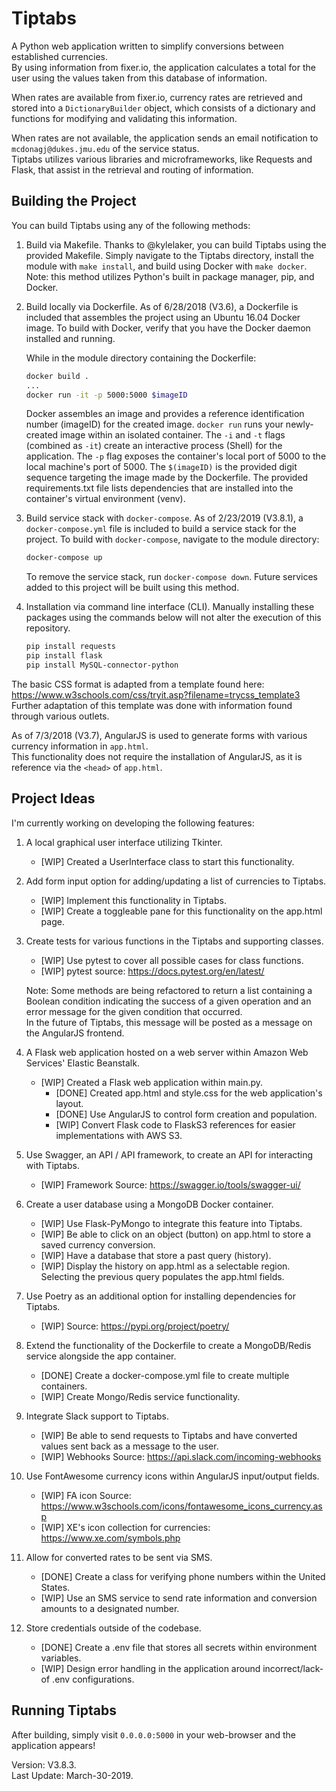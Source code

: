 # Tiptabs
A Python web application written to simplify conversions between established currencies. \
By using information from fixer.io, the application calculates a total for the user using the values taken from this database of information.

When rates are available from fixer.io, currency rates are retrieved and stored into a `DictionaryBuilder` object, which consists of a dictionary and functions for modifying and validating this information.

When rates are not available, the application sends an email notification to `mcdonagj@dukes.jmu.edu` of the service status. \
Tiptabs utilizes various libraries and microframeworks, like Requests and Flask, that assist in the retrieval and routing of information.

## Building the Project
You can build Tiptabs using any of the following methods:
1. Build via Makefile.
    Thanks to @kylelaker, you can build Tiptabs using the provided Makefile.
    Simply navigate to the Tiptabs directory, install the module with `make install`, and build using Docker with `make docker`.
    Note: this method utilizes Python's built in package manager, pip, and Docker.

2. Build locally via Dockerfile.
    As of 6/28/2018 (V3.6), a Dockerfile is included that assembles the project using an Ubuntu 16.04 Docker image.
    To build with Docker, verify that you have the Docker daemon installed and running.

    While in the module directory containing the Dockerfile:
    ```sh
    docker build .
    ...
    docker run -it -p 5000:5000 $imageID
    ```
    Docker assembles an image and provides a reference identification number (imageID) for the created image.
    `docker run` runs your newly-created image within an isolated container.
    The `-i` and `-t` flags (combined as `-it`) create an interactive process (Shell) for the application.
    The `-p` flag exposes the container's local port of 5000 to the local machine's port of 5000.
    The `$(imageID)` is the provided digit sequence targeting the image made by the Dockerfile.
    The provided requirements.txt file lists dependencies that are installed into the container's virtual environment (venv).

3. Build service stack with `docker-compose`.
    As of 2/23/2019 (V3.8.1), a `docker-compose.yml` file is included to build a service stack for the project. To build with `docker-compose`, navigate to the module directory:
    ```sh
    docker-compose up
    ```
    To remove the service stack, run `docker-compose down`. Future services added to this project will be built using this method.

4. Installation via command line interface (CLI).
    Manually installing these packages using the commands below will not alter the execution of this repository.
    ```sh
    pip install requests
    pip install flask
    pip install MySQL-connector-python
    ```
The basic CSS format is adapted from a template found here: https://www.w3schools.com/css/tryit.asp?filename=trycss_template3 \
Further adaptation of this template was done with information found through various outlets.

As of 7/3/2018 (V3.7), AngularJS is used to generate forms with various currency information in `app.html`.\
This functionality does not require the installation of AngularJS, as it is reference via the `<head>` of `app.html`.

## Project Ideas
I'm currently working on developing the following features:
1. A local graphical user interface utilizing Tkinter.
    * [WIP] Created a UserInterface class to start this functionality.

2. Add form input option for adding/updating a list of currencies to Tiptabs.
    * [WIP] Implement this functionality in Tiptabs.
    * [WIP] Create a toggleable pane for this functionality on the app.html page.

3. Create tests for various functions in the Tiptabs and supporting classes.
    * [WIP] Use pytest to cover all possible cases for class functions.
    * [WIP] pytest source: https://docs.pytest.org/en/latest/

    Note: Some methods are being refactored to return a list containing a Boolean condition indicating the success of a given operation and an error message for the given condition that occurred. \
    In the future of Tiptabs, this message will be posted as a message on the AngularJS frontend.

4. A Flask web application hosted on a web server within Amazon Web Services' Elastic Beanstalk.
    * [WIP] Created a Flask web application within main.py.
        * [DONE] Created app.html and style.css for the web application's layout.
        * [DONE] Use AngularJS to control form creation and population.
        * [WIP] Convert Flask code to FlaskS3 references for easier implementations with AWS S3.

5. Use Swagger, an API / API framework, to create an API for interacting with Tiptabs.
    * [WIP] Framework Source: https://swagger.io/tools/swagger-ui/

6. Create a user database using a MongoDB Docker container.
    * [WIP] Use Flask-PyMongo to integrate this feature into Tiptabs.
    * [WIP] Be able to click on an object (button) on app.html to store a saved currency conversion.
    * [WIP] Have a database that store a past query (history).
    * [WIP] Display the history on app.html as a selectable region. Selecting the previous query populates the app.html fields.

7. Use Poetry as an additional option for installing dependencies for Tiptabs.
    * [WIP] Source: https://pypi.org/project/poetry/

8. Extend the functionality of the Dockerfile to create a MongoDB/Redis service alongside the app container.
    * [DONE] Create a docker-compose.yml file to create multiple containers.
    * [WIP] Create Mongo/Redis service functionality.

9. Integrate Slack support to Tiptabs.
    * [WIP] Be able to send requests to Tiptabs and have converted values sent back as a message to the user.
    * [WIP] Webhooks Source: https://api.slack.com/incoming-webhooks

10. Use FontAwesome currency icons within AngularJS input/output fields.
    * [WIP] FA icon Source: https://www.w3schools.com/icons/fontawesome_icons_currency.asp
    * [WIP] XE's icon collection for currencies: https://www.xe.com/symbols.php

11. Allow for converted rates to be sent via SMS.
    * [DONE] Create a class for verifying phone numbers within the United States.
    * [WIP] Use an SMS service to send rate information and conversion amounts to a designated number.

12. Store credentials outside of the codebase.
    * [DONE] Create a .env file that stores all secrets within environment variables.
    * [WIP] Design error handling in the application around incorrect/lack-of .env configurations.

## Running Tiptabs
After building, simply visit `0.0.0.0:5000` in your web-browser and the application appears!

Version: V3.8.3. \
Last Update: March-30-2019.